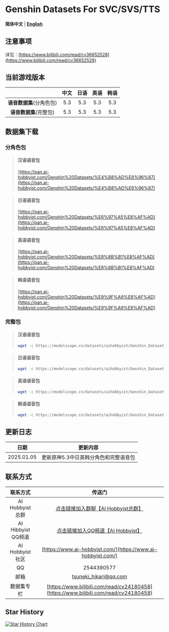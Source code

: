 # Genshin Datasets For SVC/SVS/TTS
**简体中文** | [**English**](./README.md)

## 注意事项

详见：[https://www.bilibili.com/read/cv36652528](https://www.bilibili.com/read/cv36652528)

## 当前游戏版本

|                          | 中文 | 日语 | 英语 | 韩语 |
| :----------------------: | :--: | :--: | :--: | :--: |
| **语音数据集**(分角色包) | 5.3  | 5.3  | 5.3  | 5.3  |
|  **语音数据集**(完整包)  | 5.3  | 5.3  | 5.3  | 5.3  |

## 数据集下载
### 分角色包
>#### 汉语语音包
>[https://pan.ai-hobbyist.com/Genshin%20Datasets/%E4%B8%AD%E6%96%87](https://pan.ai-hobbyist.com/Genshin%20Datasets/%E4%B8%AD%E6%96%87)

>#### 日语语音包
>[https://pan.ai-hobbyist.com/Genshin%20Datasets/%E6%97%A5%E8%AF%AD](https://pan.ai-hobbyist.com/Genshin%20Datasets/%E6%97%A5%E8%AF%AD)

>#### 英语语音包
>[https://pan.ai-hobbyist.com/Genshin%20Datasets/%E8%8B%B1%E8%AF%AD](https://pan.ai-hobbyist.com/Genshin%20Datasets/%E8%8B%B1%E8%AF%AD)

>#### 韩语语音包
>[https://pan.ai-hobbyist.com/Genshin%20Datasets/%E9%9F%A9%E8%AF%AD](https://pan.ai-hobbyist.com/Genshin%20Datasets/%E9%9F%A9%E8%AF%AD)

### 完整包
>#### 汉语语音包
> ```bash 
>wget -c https://modelscope.cn/datasets/aihobbyist/Genshin_Dataset/resolve/master/Genshin5.3_CN.7z
>```

>#### 日语语音包
> ```bash 
>wget -c https://modelscope.cn/datasets/aihobbyist/Genshin_Dataset/resolve/master/Genshin5.3_JP.7z
>```

>#### 英语语音包
> ```bash 
>wget -c https://modelscope.cn/datasets/aihobbyist/Genshin_Dataset/resolve/master/Genshin5.3_EN.7z
>```

>#### 韩语语音包
> ```bash 
>wget -c https://modelscope.cn/datasets/aihobbyist/Genshin_Dataset/resolve/master/Genshin5.3_KR.7z
>```

## 更新日志

|    日期    |                 更新内容                  |
| :--------: | :---------------------------------------: |
| 2025.01.05 | 更新原神5.3中日英韩分角色和完整语音包|


## 联系方式

|      联系方式      |                            传送门                            |
| :----------------: | :----------------------------------------------------------: |
| AI Hobbyist总群 | [点击链接加入群聊【AI Hobbyist总群】](https://qm.qq.com/q/Ii0OLQTF2U) |
| AI Hibbyist QQ频道 | [点击链接加入QQ频道【AI Hobbyist】](https://pd.qq.com/s/8c2wkdwyl) |
|   AI Hobbyist社区   | [https://www.ai-hobbyist.com/](https://www.ai-hobbyist.com/) |
|         QQ         |                          2544390577                          |
|        邮箱        |                    tsuneki_hikari@qq.com                     |
|        数据集专栏        |                    [https://www.bilibili.com/read/cv24180458](https://www.bilibili.com/read/cv24180458)                     |
## Star History

[![Star History Chart](https://api.star-history.com/svg?repos=AI-Hobbyist/Genshin_Datasets&type=Date)](https://star-history.com/#AI-Hobbyist/Genshin_Datasets&Date)
